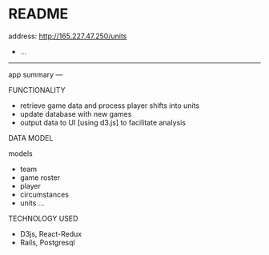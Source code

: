 # README

address: http://165.227.47.250/units

* ...

---------------------
app summary ––


FUNCTIONALITY

* retrieve game data and process player shifts into units
* update database with new games
* output data to UI [using d3.js] to facilitate analysis


DATA MODEL

models
* team
* game roster
* player
* circumstances
* units
...


TECHNOLOGY USED
* D3js, React-Redux
* Rails, Postgresql
